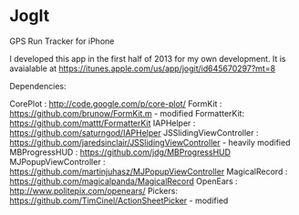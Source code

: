 JogIt
=====

GPS Run Tracker for iPhone



I developed this app in the first half of 2013 for my own development. It is avaialable at https://itunes.apple.com/us/app/jogit/id645670297?mt=8

Dependencies:

CorePlot : http://code.google.com/p/core-plot/
FormKit : https://github.com/brunow/FormKit.m -  modified
FormatterKit: https://github.com/mattt/FormatterKit 
IAPHelper : https://github.com/saturngod/IAPHelper
JSSlidingViewController : https://github.com/jaredsinclair/JSSlidingViewController - heavily modified
MBProgressHUD : https://github.com/jdg/MBProgressHUD
MJPopupViewController : https://github.com/martinjuhasz/MJPopupViewController
MagicalRecord	: https://github.com/magicalpanda/MagicalRecord
OpenEars : http://www.politepix.com/openears/
Pickers: 	https://github.com/TimCinel/ActionSheetPicker - modified